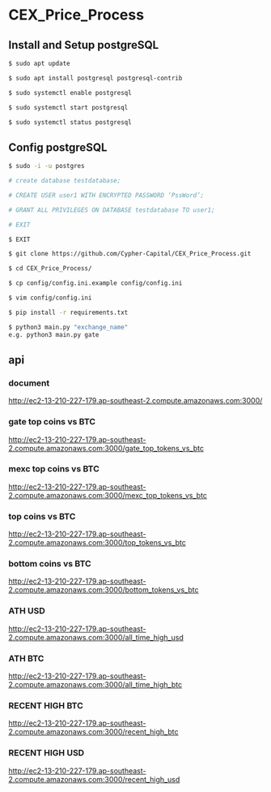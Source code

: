 # CEX_Price_Process

## Install and Setup postgreSQL

```bash
$ sudo apt update

$ sudo apt install postgresql postgresql-contrib

$ sudo systemctl enable postgresql

$ sudo systemctl start postgresql

$ sudo systemctl status postgresql
```

## Config postgreSQL

```bash
$ sudo -i -u postgres

# create database testdatabase;

# CREATE USER user1 WITH ENCRYPTED PASSWORD ‘PssWord’;

# GRANT ALL PRIVILEGES ON DATABASE testdatabase TO user1;

# EXIT

$ EXIT
```


```bash
$ git clone https://github.com/Cypher-Capital/CEX_Price_Process.git

$ cd CEX_Price_Process/

$ cp config/config.ini.example config/config.ini

$ vim config/config.ini

$ pip install -r requirements.txt

$ python3 main.py "exchange_name"
e.g. python3 main.py gate
```

## api
### document
http://ec2-13-210-227-179.ap-southeast-2.compute.amazonaws.com:3000/

### gate top coins vs BTC
http://ec2-13-210-227-179.ap-southeast-2.compute.amazonaws.com:3000/gate_top_tokens_vs_btc

### mexc top coins vs BTC
http://ec2-13-210-227-179.ap-southeast-2.compute.amazonaws.com:3000/mexc_top_tokens_vs_btc

### top coins vs BTC
http://ec2-13-210-227-179.ap-southeast-2.compute.amazonaws.com:3000/top_tokens_vs_btc

### bottom coins vs BTC
http://ec2-13-210-227-179.ap-southeast-2.compute.amazonaws.com:3000/bottom_tokens_vs_btc

### ATH USD
http://ec2-13-210-227-179.ap-southeast-2.compute.amazonaws.com:3000/all_time_high_usd

### ATH BTC
http://ec2-13-210-227-179.ap-southeast-2.compute.amazonaws.com:3000/all_time_high_btc

### RECENT HIGH BTC
http://ec2-13-210-227-179.ap-southeast-2.compute.amazonaws.com:3000/recent_high_btc

### RECENT HIGH USD
http://ec2-13-210-227-179.ap-southeast-2.compute.amazonaws.com:3000/recent_high_usd
